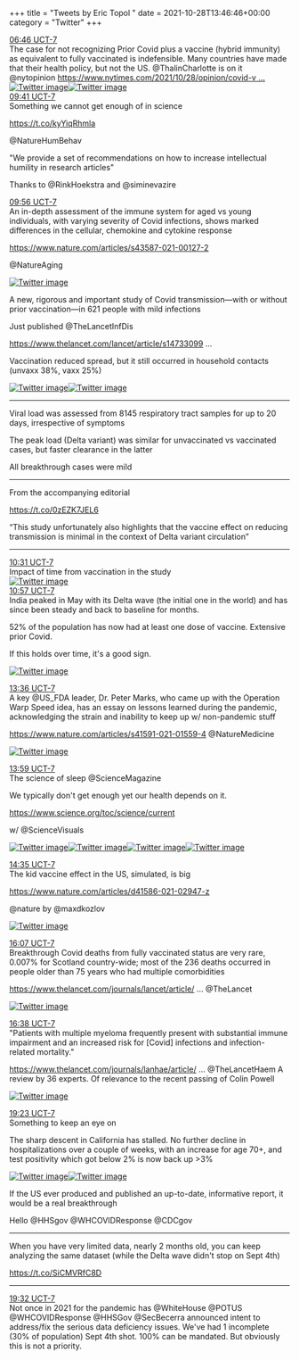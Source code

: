 +++
title = "Tweets by Eric Topol " 
date = 2021-10-28T13:46:46+00:00
category = "Twitter"
+++
<div class="tweet"> 
<div class="profile"> 
<a href="https://twitter.com/erictopol/status/1453719895665827840" target="_blank" rel="noreferer">06:46 UCT-7</a> 
</div> 
<div class="content"> 
The case for not recognizing Prior Covid plus a vaccine (hybrid immunity) as equivalent to fully vaccinated is indefensible. Many countries have made that their health policy, but not the US. @ThalinCharlotte is on it @nytopinion <a href="https://www.nytimes.com/2021/10/28/opinion/covid-vaccine-hybrid-natural-immunity.html" target="_blank" rel="noreferer">https://www.nytimes.com/2021/10/28/opinion/covid-v ...</a> 
 </div> 
<a href="/twitter/erictopol/images/FCymESbUUAwcfVH.jpg"  ><img src="/twitter/erictopol/images/FCymESbUUAwcfVH.jpg" alt="Twitter image" ></img></a><a href="/twitter/erictopol/images/FCymQ7pVgAADYLM.jpg"  ><img src="/twitter/erictopol/images/FCymQ7pVgAADYLM.jpg" alt="Twitter image" ></img></a></div> 
<div class="tweet"> 
<div class="profile"> 
<a href="https://twitter.com/erictopol/status/1453763854169612311" target="_blank" rel="noreferer">09:41 UCT-7</a> 
</div> 
<div class="content"> 
Something we cannot get enough of in science

https://t.co/kyYiqRhmla

@NatureHumBehav 

 "We provide a set of recommendations on how to increase intellectual humility in research articles"

Thanks to @RinkHoekstra and @siminevazire</div> 
</div> 
<div class="tweet"> 
<div class="profile"> 
<a href="https://twitter.com/erictopol/status/1453767573187694595" target="_blank" rel="noreferer">09:56 UCT-7</a> 
</div> 
<div class="content"> 
An in-depth assessment of the immune system for aged vs young individuals, with varying severity of Covid infections, shows marked differences in the cellular, chemokine and cytokine response

<a href="https://www.nature.com/articles/s43587-021-00127-2" target="_blank" rel="noreferer">https://www.nature.com/articles/s43587-021-00127-2</a> 


@NatureAging </div> 
<a href="/twitter/erictopol/images/FCzRyLLVEAYtvgH.jpg"  ><img src="/twitter/erictopol/images/FCzRyLLVEAYtvgH.jpg" alt="Twitter image" ></img></a></div> 
<div class="thread"> 
<div class="thread-content"> 
A new, rigorous and important study of Covid transmission—with or without prior vaccination—in 621 people with mild infections

Just published @TheLancetInfDis 

<a href="https://www.thelancet.com/lancet/article/s1473309921006484" target="_blank" rel="noreferer">https://www.thelancet.com/lancet/article/s14733099 ...</a> 


Vaccination reduced spread, but it still occurred in household contacts (unvaxx 38%, vaxx 25%) </div> 
<a href="/twitter/erictopol/images/FCy_1WSVQAMIpYp.jpg"  ><img src="/twitter/erictopol/images/FCy_1WSVQAMIpYp.jpg" alt="Twitter image" ></img></a><a href="/twitter/erictopol/images/FCzAwHLVUAY-lNi.jpg"  ><img src="/twitter/erictopol/images/FCzAwHLVUAY-lNi.jpg" alt="Twitter image" ></img></a><hr><div class="thread-content"> 
Viral load was assessed from 8145 respiratory tract samples for up to 20 days, irrespective of symptoms



The peak load (Delta variant) was similar for unvaccinated vs vaccinated cases, but faster clearance in the latter



All breakthrough cases were mild</div> 
<hr><div class="thread-content"> 
From the accompanying editorial

https://t.co/0zEZK7JEL6

“This study unfortunately also highlights that the vaccine effect on reducing transmission is minimal in the context of Delta variant circulation”</div> 
<hr><div class="profile"> 
<a href="https://twitter.com/erictopol/status/1453776380831830016" target="_blank" rel="noreferer">10:31 UCT-7</a> 
</div> 
<div class="content"> 
Impact of time from vaccination in the study </div> 
<a href="/twitter/erictopol/images/FCzZ1SdVIAIKtYc.png"  ><img src="/twitter/erictopol/images/FCzZ1SdVIAIKtYc.png" alt="Twitter image" ></img></a></div> 
<div class="tweet"> 
<div class="profile"> 
<a href="https://twitter.com/erictopol/status/1453783110072422400" target="_blank" rel="noreferer">10:57 UCT-7</a> 
</div> 
<div class="content"> 
India peaked in May with its Delta wave (the initial one in the world) and has since been steady and back to baseline for months.

52% of the population has now had at least one dose of vaccine. Extensive prior Covid.

If this holds over time, it's a good sign. </div> 
<a href="/twitter/erictopol/images/FCzfjX3VkAAT5yw.jpg"  ><img src="/twitter/erictopol/images/FCzfjX3VkAAT5yw.jpg" alt="Twitter image" ></img></a></div> 
<div class="tweet"> 
<div class="profile"> 
<a href="https://twitter.com/erictopol/status/1453822923479732226" target="_blank" rel="noreferer">13:36 UCT-7</a> 
</div> 
<div class="content"> 
A key @US_FDA leader, Dr. Peter Marks, who came up with the Operation Warp Speed idea, has an essay on lessons learned during the pandemic, acknowledging the strain and inability to keep up w/ non-pandemic stuff

<a href="https://www.nature.com/articles/s41591-021-01559-4" target="_blank" rel="noreferer">https://www.nature.com/articles/s41591-021-01559-4</a> 
 @NatureMedicine </div> 
<a href="/twitter/erictopol/images/FC0D6O2UUAABsIL.jpg"  ><img src="/twitter/erictopol/images/FC0D6O2UUAABsIL.jpg" alt="Twitter image" ></img></a></div> 
<div class="tweet"> 
<div class="profile"> 
<a href="https://twitter.com/erictopol/status/1453828830758531074" target="_blank" rel="noreferer">13:59 UCT-7</a> 
</div> 
<div class="content"> 
The science of sleep @ScienceMagazine 

We typically don't get enough yet our health depends on it.

<a href="https://www.science.org/toc/science/current" target="_blank" rel="noreferer">https://www.science.org/toc/science/current</a> 


w/ @ScienceVisuals </div> 
<a href="/twitter/erictopol/images/FC0Iz3dUcAgtDgT.jpg"  ><img src="/twitter/erictopol/images/FC0Iz3dUcAgtDgT.jpg" alt="Twitter image" ></img></a><a href="/twitter/erictopol/images/FC0JfXjaUAAN2VA.jpg"  ><img src="/twitter/erictopol/images/FC0JfXjaUAAN2VA.jpg" alt="Twitter image" ></img></a><a href="/twitter/erictopol/images/FC0I3zmUcAEkkdR.jpg"  ><img src="/twitter/erictopol/images/FC0I3zmUcAEkkdR.jpg" alt="Twitter image" ></img></a><a href="/twitter/erictopol/images/FC0I5qtUcAgXkBB.jpg"  ><img src="/twitter/erictopol/images/FC0I5qtUcAgXkBB.jpg" alt="Twitter image" ></img></a></div> 
<div class="tweet"> 
<div class="profile"> 
<a href="https://twitter.com/erictopol/status/1453837932511432704" target="_blank" rel="noreferer">14:35 UCT-7</a> 
</div> 
<div class="content"> 
The kid vaccine effect in the US, simulated, is big

<a href="https://www.nature.com/articles/d41586-021-02947-z" target="_blank" rel="noreferer">https://www.nature.com/articles/d41586-021-02947-z</a> 


@nature by @maxdkozlov </div> 
<a href="/twitter/erictopol/images/FC0RvQAakAAop_z.jpg"  ><img src="/twitter/erictopol/images/FC0RvQAakAAop_z.jpg" alt="Twitter image" ></img></a></div> 
<div class="tweet"> 
<div class="profile"> 
<a href="https://twitter.com/erictopol/status/1453861047316598796" target="_blank" rel="noreferer">16:07 UCT-7</a> 
</div> 
<div class="content"> 
Breakthrough Covid deaths from fully vaccinated status are very rare, 0.007% for Scotland country-wide; most of the 236 deaths occurred in people older than 75 years who had multiple comorbidities

<a href="https://www.thelancet.com/journals/lancet/article/PIIS0140-6736(21)02316-3/fulltext" target="_blank" rel="noreferer">https://www.thelancet.com/journals/lancet/article/ ...</a> 
 @TheLancet </div> 
<a href="/twitter/erictopol/images/FC0mlGUVkAY3BVA.jpg"  ><img src="/twitter/erictopol/images/FC0mlGUVkAY3BVA.jpg" alt="Twitter image" ></img></a></div> 
<div class="tweet"> 
<div class="profile"> 
<a href="https://twitter.com/erictopol/status/1453868738340548612" target="_blank" rel="noreferer">16:38 UCT-7</a> 
</div> 
<div class="content"> 
"Patients with multiple myeloma frequently present with substantial immune impairment and an increased risk for [Covid] infections and infection-related mortality."

<a href="https://www.thelancet.com/journals/lanhae/article/PIIS2352-3026(21)00278-7/fulltext" target="_blank" rel="noreferer">https://www.thelancet.com/journals/lanhae/article/ ...</a> 
 @TheLancetHaem A review by 36 experts. Of relevance to the recent passing of Colin Powell </div> 
<a href="/twitter/erictopol/images/FC0p4fqVkAEp-Rb.jpg"  ><img src="/twitter/erictopol/images/FC0p4fqVkAEp-Rb.jpg" alt="Twitter image" ></img></a></div> 
<div class="tweet"> 
<div class="profile"> 
<a href="https://twitter.com/erictopol/status/1453910339100151809" target="_blank" rel="noreferer">19:23 UCT-7</a> 
</div> 
<div class="content"> 
Something to keep an eye on

The sharp descent in California has stalled. No further decline in hospitalizations over a couple of weeks, with an increase for age 70+, and test positivity which got below 2% is now back up &gt;3% </div> 
<a href="/twitter/erictopol/images/FC1S926UYAYw4vH.jpg"  ><img src="/twitter/erictopol/images/FC1S926UYAYw4vH.jpg" alt="Twitter image" ></img></a><a href="/twitter/erictopol/images/FC1TWUkUUAISce_.jpg"  ><img src="/twitter/erictopol/images/FC1TWUkUUAISce_.jpg" alt="Twitter image" ></img></a></div> 
<div class="thread"> 
<div class="thread-content"> 
If the US ever produced and published an up-to-date, informative report, it would be a real breakthrough 

Hello @HHSgov @WHCOVIDResponse @CDCgov</div> 
<hr><div class="thread-content"> 
When you have very limited data, nearly 2 months old, you can keep analyzing the same dataset (while the Delta wave didn't stop on Sept 4th)

https://t.co/SiCMVRfC8D</div> 
<hr><div class="profile"> 
<a href="https://twitter.com/erictopol/status/1453912635456450560" target="_blank" rel="noreferer">19:32 UCT-7</a> 
</div> 
<div class="content"> 
Not once in 2021 for the pandemic has @WhiteHouse @POTUS @WHCOVIDResponse @HHSGov @SecBecerra announced intent to address/fix the serious data deficiency issues. We've had 1 incomplete (30% of population) Sept 4th shot. 100% can be mandated. But obviously this is not a priority.</div> 
</div> 



